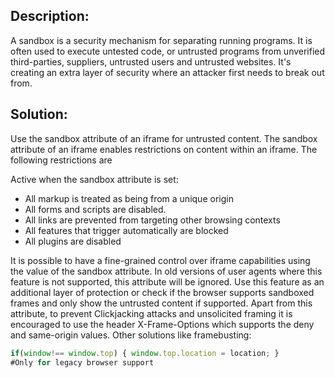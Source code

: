 ## Description:

A sandbox is a security mechanism for separating running programs. 
It is often used to execute untested code, or untrusted programs from 
unverified third-parties, suppliers, untrusted users and untrusted websites. It's creating 
an extra layer of security where an attacker first needs to break out from.


## Solution:

Use the sandbox attribute of an iframe for untrusted content. The sandbox attribute of an 
iframe enables restrictions on content within an iframe. The following restrictions are 

Active when the sandbox attribute is set: 

- All markup is treated as being from a unique origin
- All forms and scripts are disabled. 
- All links are prevented from targeting other browsing contexts 
- All features that trigger automatically are blocked 
- All plugins are disabled 

It is possible to have a fine-grained control over iframe capabilities using the value of 
the sandbox attribute. In old versions of user agents where this feature is not supported, 
this attribute will be ignored. Use this feature as an additional layer of protection or 
check if the browser supports sandboxed frames and only show the untrusted 
content if supported. Apart from this attribute, to prevent Clickjacking attacks and 
unsolicited framing it is encouraged to use the header X-Frame-Options which supports 
the deny and same-origin values. Other solutions like framebusting: 

```JavaScript
if(window!== window.top) { window.top.location = location; } 
#Only for legacy browser support
```
